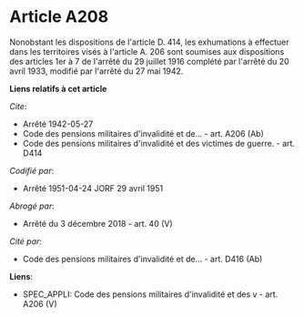 # Article A208

Nonobstant les dispositions de l'article D. 414, les exhumations à effectuer dans les territoires visés à l'article A. 206
sont soumises aux dispositions des articles 1er à 7 de l'arrêté du 29 juillet 1916 complété par l'arrêté du 20 avril 1933,
modifié par l'arrêté du 27 mai 1942.

**Liens relatifs à cet article**

_Cite_:

  - Arrêté 1942-05-27
  - Code des pensions militaires d'invalidité et de... - art. A206 (Ab)
  - Code des pensions militaires d'invalidité et des victimes de guerre. - art. D414

_Codifié par_:

  - Arrêté 1951-04-24 JORF 29 avril 1951

_Abrogé par_:

  - Arrêté du 3 décembre 2018 - art. 40 (V)

_Cité par_:

  - Code des pensions militaires d'invalidité et de... - art. D416 (Ab)

**Liens**:

  - SPEC_APPLI: Code des pensions militaires d'invalidité et des v - art. A206 (V)
